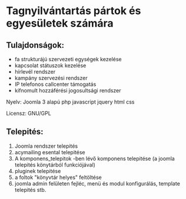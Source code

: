 # Tagnyilvántartás pártok és egyesületek számára

## Tulajdonságok:

- fa strukturájú szervezeti egységek kezelése
- kapcsolat státuszok kezelése
- hírlevél rendszer
- kampány szervezési rendszer
- IP telefonos callcenter támogatás
- kifnomult hozzáférési jogosultsági rendszer

Nyelv: Joomla 3 alapú php javascript jquery html css

Licensz: GNU/GPL

## Telepités:

1. Joomla rendszer telepités
2. acymailing esental telepitése
3. A komponens_telepitok -ben lévő komponens telepitése (a joomla telepités könytárból funkciójával)
4. pluginek telepitése
5. a foltok "könyvtár helyes" feltöltése
7. joomla admin felületen fejléc, menü és modul konfigurálás, template telepités stb.






